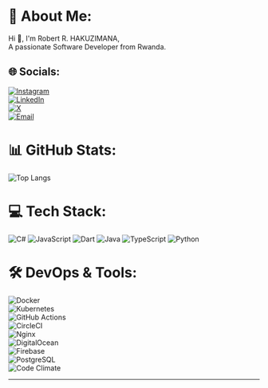 # 💫 About Me:
Hi 👋, I'm Robert R. HAKUZIMANA,  
A passionate Software Developer from Rwanda.

## 🌐 Socials:
[![Instagram](https://img.shields.io/badge/Instagram-%23E4405F.svg?logo=Instagram&logoColor=white)](https://instagram.com/hr_robs)  
[![LinkedIn](https://img.shields.io/badge/LinkedIn-%230077B5.svg?logo=linkedin&logoColor=white)](https://www.linkedin.com/in/h-rwibutso-robert-583766249?utm_)  
[![X](https://img.shields.io/badge/X-black.svg?logo=X&logoColor=white)](https://x.com/@Robs_dagreat)  
[![Email](https://img.shields.io/badge/Email-D14836?logo=gmail&logoColor=white)](mailto:robsrwibutso12@gmail.com)  

# 📊 GitHub Stats:
![Top Langs](https://github-readme-stats.vercel.app/api/top-langs/?username=robsdagreat&layout=compact&langs_count=8&theme=radical)

# 💻 Tech Stack:
![C#](https://img.shields.io/badge/c%23-%23239120.svg?style=for-the-badge&logo=csharp&logoColor=white) 
![JavaScript](https://img.shields.io/badge/javascript-%23323330.svg?style=for-the-badge&logo=javascript&logoColor=%23F7DF1E) 
![Dart](https://img.shields.io/badge/dart-%230175C2.svg?style=for-the-badge&logo=dart&logoColor=white) 
![Java](https://img.shields.io/badge/java-%23ED8B00.svg?style=for-the-badge&logo=openjdk&logoColor=white) 
![TypeScript](https://img.shields.io/badge/typescript-%23007ACC.svg?style=for-the-badge&logo=typescript&logoColor=white) 
![Python](https://img.shields.io/badge/python-3670A0?style=for-the-badge&logo=python&logoColor=ffdd54) 

# 🛠️ DevOps & Tools:
![Docker](https://img.shields.io/badge/docker-%230db7ed.svg?style=for-the-badge&logo=docker&logoColor=white)  
![Kubernetes](https://img.shields.io/badge/kubernetes-%23326CE5.svg?style=for-the-badge&logo=kubernetes&logoColor=white)  
![GitHub Actions](https://img.shields.io/badge/github%20actions-%232671E5.svg?style=for-the-badge&logo=githubactions&logoColor=white)  
![CircleCI](https://img.shields.io/badge/circleci-%23161616.svg?style=for-the-badge&logo=circleci&logoColor=white)  
![Nginx](https://img.shields.io/badge/nginx-%23009639.svg?style=for-the-badge&logo=nginx&logoColor=white)  
![DigitalOcean](https://img.shields.io/badge/DigitalOcean-%230167ff.svg?style=for-the-badge&logo=digitalOcean&logoColor=white)  
![Firebase](https://img.shields.io/badge/firebase-%23039BE5.svg?style=for-the-badge&logo=firebase)  
![PostgreSQL](https://img.shields.io/badge/postgres-%23316192.svg?style=for-the-badge&logo=postgresql&logoColor=white)  
![Code Climate](https://img.shields.io/badge/code%20climate-000000?style=for-the-badge&logo=code-climate&logoColor=white)  

---
